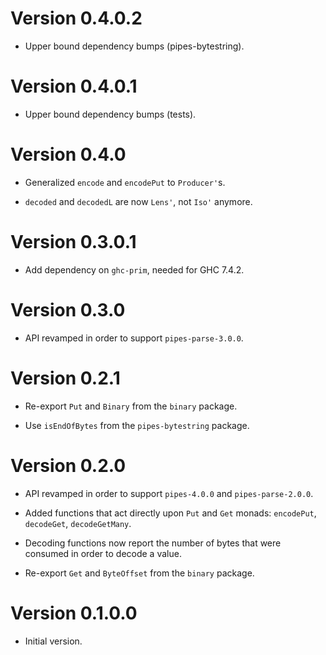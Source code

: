 # Version 0.4.0.2

* Upper bound dependency bumps (pipes-bytestring).


# Version 0.4.0.1

* Upper bound dependency bumps (tests).


# Version 0.4.0

* Generalized `encode` and `encodePut` to `Producer'`s.

* `decoded` and `decodedL` are now `Lens'`, not `Iso'` anymore.


# Version 0.3.0.1

* Add dependency on `ghc-prim`, needed for GHC 7.4.2.


# Version 0.3.0

* API revamped in order to support `pipes-parse-3.0.0`.


# Version 0.2.1

* Re-export `Put` and `Binary` from the `binary` package.

* Use `isEndOfBytes` from the `pipes-bytestring` package.


# Version 0.2.0

* API revamped in order to support `pipes-4.0.0` and `pipes-parse-2.0.0`.

* Added functions that act directly upon `Put` and `Get` monads: `encodePut`,
  `decodeGet`, `decodeGetMany`.

* Decoding functions now report the number of bytes that were consumed in order
  to decode a value.

* Re-export `Get` and `ByteOffset` from the `binary` package.


# Version 0.1.0.0

* Initial version.
